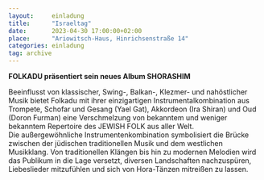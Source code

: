 ```yaml
---
layout:     einladung
title:      "Israeltag"
date:       2023-04-30 17:00:00+02:00
place:      "Ariowitsch-Haus, Hinrichsenstraße 14"
categories: einladung
tag: archive
---
```


**FOLKADU präsentiert sein neues Album SHORASHIM**

Beeinflusst von klassischer, Swing-, Balkan-, Klezmer- und nahöstlicher Musik bietet Folkadu mit ihrer einzigartigen Instrumentalkombination aus Trompete, Schofar und Gesang (Yael Gat), Akkordeon (Ira Shiran) und Oud (Doron Furman) eine Verschmelzung von bekanntem und weniger bekanntem Repertoire des JEWISH FOLK aus aller Welt.
<br>
Die außergewöhnliche Instrumentenkombination symbolisiert die Brücke zwischen der jüdischen traditionellen Musik und dem westlichen Musikklang. Von traditionellen Klängen bis hin zu modernen Melodien wird das Publikum in die Lage versetzt, diversen Landschaften nachzuspüren, Liebeslieder mitzufühlen und sich von Hora-Tänzen mitreißen zu lassen.

